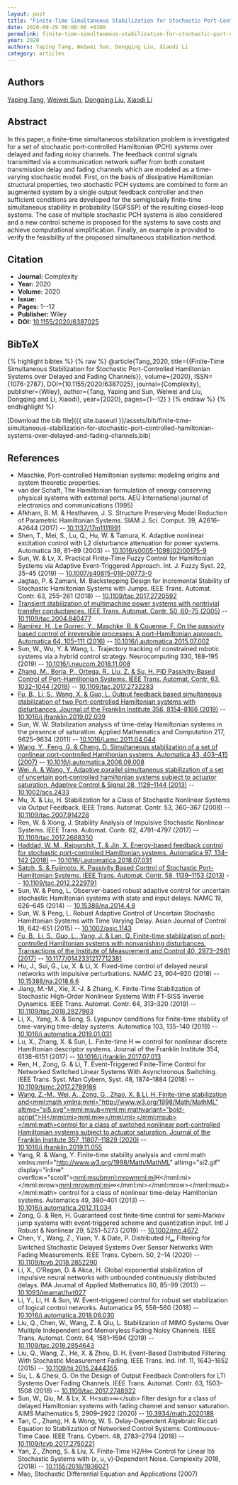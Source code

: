 ```yaml
---
layout: post
title: "Finite-Time Simultaneous Stabilization for Stochastic Port-Controlled Hamiltonian Systems over Delayed and Fading Channels"
date: 2020-09-29 00:00:00 +0100
permalink: finite-time-simultaneous-stabilization-for-stochastic-port-controlled-hamiltonian-systems-over-delayed-and-fading-channels
year: 2020
authors: Yaping Tang, Weiwei Sun, Dongqing Liu, Xiaodi Li
category: articles
---
```

 
## Authors
[Yaping Tang](authors/yaping-tang), [Weiwei Sun](authors/weiwei-sun), [Dongqing Liu](authors/dongqing-liu), [Xiaodi Li](authors/xiaodi-li)
 
## Abstract
<p>In this paper, a finite-time simultaneous stabilization problem is investigated for a set of stochastic port-controlled Hamiltonian (PCH) systems over delayed and fading noisy channels. The feedback control signals transmitted via a communication network suffer from both constant transmission delay and fading channels which are modeled as a time-varying stochastic model. First, on the basis of dissipative Hamiltonian structural properties, two stochastic PCH systems are combined to form an augmented system by a single output feedback controller and then sufficient conditions are developed for the semiglobally finite-time simultaneous stability in probability (SGFSSP) of the resulting closed-loop systems. The case of multiple stochastic PCH systems is also considered and a new control scheme is proposed for the systems to save costs and achieve computational simplification. Finally, an example is provided to verify the feasibility of the proposed simultaneous stabilization method.</p>
 
## Citation
- **Journal:** Complexity
- **Year:** 2020
- **Volume:** 2020
- **Issue:** 
- **Pages:** 1--12
- **Publisher:** Wiley
- **DOI:** [10.1155/2020/6387025](https://doi.org/10.1155/2020/6387025)
 
## BibTeX
{% highlight bibtex %}
{% raw %}
@article{Tang_2020,
  title={{Finite-Time Simultaneous Stabilization for Stochastic Port-Controlled Hamiltonian Systems over Delayed and Fading Channels}},
  volume={2020},
  ISSN={1076-2787},
  DOI={10.1155/2020/6387025},
  journal={Complexity},
  publisher={Wiley},
  author={Tang, Yaping and Sun, Weiwei and Liu, Dongqing and Li, Xiaodi},
  year={2020},
  pages={1--12}
}
{% endraw %}
{% endhighlight %}
 
[Download the bib file]({{ site.baseurl }}/assets/bib/finite-time-simultaneous-stabilization-for-stochastic-port-controlled-hamiltonian-systems-over-delayed-and-fading-channels.bib)
 
## References
- Maschke, Port-controlled Hamiltonian systems: modeling origins and system theoretic properties.
- van der Schaft, The Hamiltonian formulation of energy conserving physical systems with external ports. AEÜ International journal of electronics and communications (1995)
- Afkham, B. M. & Hesthaven, J. S. Structure Preserving Model Reduction of Parametric Hamiltonian Systems. SIAM J. Sci. Comput. 39, A2616–A2644 (2017) -- [10.1137/17m1111991](https://doi.org/10.1137/17m1111991)
- Shen, T., Mei, S., Lu, Q., Hu, W. & Tamura, K. Adaptive nonlinear excitation control with L2 disturbance attenuation for power systems. Automatica 39, 81–89 (2003) -- [10.1016/s0005-1098(02)00175-9](https://doi.org/10.1016/s0005-1098(02)00175-9)
- Sun, W. & Lv, X. Practical Finite-Time Fuzzy Control for Hamiltonian Systems via Adaptive Event-Triggered Approach. Int. J. Fuzzy Syst. 22, 35–45 (2019) -- [10.1007/s40815-019-00773-0](https://doi.org/10.1007/s40815-019-00773-0)
- Jagtap, P. & Zamani, M. Backstepping Design for Incremental Stability of Stochastic Hamiltonian Systems with Jumps. IEEE Trans. Automat. Contr. 63, 255–261 (2018) -- [10.1109/tac.2017.2720592](https://doi.org/10.1109/tac.2017.2720592)
- [Transient stabilization of multimachine power systems with nontrivial transfer conductances. IEEE Trans. Automat. Contr. 50, 60–75 (2005)](transient-stabilization-of-multimachine-power-systems-with-nontrivial-transfer-conductances) -- [10.1109/tac.2004.840477](https://doi.org/10.1109/tac.2004.840477)
- [Ramírez, H., Le Gorrec, Y., Maschke, B. & Couenne, F. On the passivity based control of irreversible processes: A port-Hamiltonian approach. Automatica 64, 105–111 (2016)](on-the-passivity-based-control-of-irreversible-processes-a-port-hamiltonian-approach) -- [10.1016/j.automatica.2015.07.002](https://doi.org/10.1016/j.automatica.2015.07.002)
- Sun, W., Wu, Y. & Wang, L. Trajectory tracking of constrained robotic systems via a hybrid control strategy. Neurocomputing 330, 188–195 (2019) -- [10.1016/j.neucom.2018.11.008](https://doi.org/10.1016/j.neucom.2018.11.008)
- [Zhang, M., Borja, P., Ortega, R., Liu, Z. & Su, H. PID Passivity-Based Control of Port-Hamiltonian Systems. IEEE Trans. Automat. Contr. 63, 1032–1044 (2018)](pid-passivity-based-control-of-port-hamiltonian-systems) -- [10.1109/tac.2017.2732283](https://doi.org/10.1109/tac.2017.2732283)
- [Fu, B., Li, S., Wang, X. & Guo, L. Output feedback based simultaneous stabilization of two Port-controlled Hamiltonian systems with disturbances. Journal of the Franklin Institute 356, 8154–8166 (2019)](output-feedback-based-simultaneous-stabilization-of-two-port-controlled-hamiltonian-systems-with-disturbances) -- [10.1016/j.jfranklin.2019.02.039](https://doi.org/10.1016/j.jfranklin.2019.02.039)
- Sun, W. W. Stabilization analysis of time-delay Hamiltonian systems in the presence of saturation. Applied Mathematics and Computation 217, 9625–9634 (2011) -- [10.1016/j.amc.2011.04.044](https://doi.org/10.1016/j.amc.2011.04.044)
- [Wang, Y., Feng, G. & Cheng, D. Simultaneous stabilization of a set of nonlinear port-controlled Hamiltonian systems. Automatica 43, 403–415 (2007)](simultaneous-stabilization-of-a-set-of-nonlinear-port-controlled-hamiltonian-systems) -- [10.1016/j.automatica.2006.09.008](https://doi.org/10.1016/j.automatica.2006.09.008)
- [Wei, A. & Wang, Y. Adaptive parallel simultaneous stabilization of a set of uncertain port‐controlled hamiltonian systems subject to actuator saturation. Adaptive Control &amp; Signal 28, 1128–1144 (2013)](adaptive-parallel-simultaneous-stabilization-of-a-set-of-uncertain-port-controlled-hamiltonian-systems-subject-to-actuator-saturation) -- [10.1002/acs.2433](https://doi.org/10.1002/acs.2433)
- Mu, X. & Liu, H. Stabilization for a Class of Stochastic Nonlinear Systems via Output Feedback. IEEE Trans. Automat. Contr. 53, 360–367 (2008) -- [10.1109/tac.2007.914228](https://doi.org/10.1109/tac.2007.914228)
- Ren, W. & Xiong, J. Stability Analysis of Impulsive Stochastic Nonlinear Systems. IEEE Trans. Automat. Contr. 62, 4791–4797 (2017) -- [10.1109/tac.2017.2688350](https://doi.org/10.1109/tac.2017.2688350)
- [Haddad, W. M., Rajpurohit, T. & Jin, X. Energy-based feedback control for stochastic port-controlled Hamiltonian systems. Automatica 97, 134–142 (2018)](energy-based-feedback-control-for-stochastic-port-controlled-hamiltonian-systems) -- [10.1016/j.automatica.2018.07.031](https://doi.org/10.1016/j.automatica.2018.07.031)
- [Satoh, S. & Fujimoto, K. Passivity Based Control of Stochastic Port-Hamiltonian Systems. IEEE Trans. Automat. Contr. 58, 1139–1153 (2013)](passivity-based-control-of-stochastic-port-hamiltonian-systems) -- [10.1109/tac.2012.2229791](https://doi.org/10.1109/tac.2012.2229791)
- Sun, W. & Peng, L. Observer-based robust adaptive control for uncertain stochastic Hamiltonian systems with state and input delays. NAMC 19, 626–645 (2014) -- [10.15388/na.2014.4.8](https://doi.org/10.15388/na.2014.4.8)
- Sun, W. & Peng, L. Robust Adaptive Control of Uncertain Stochastic Hamiltonian Systems with Time Varying Delay. Asian Journal of Control 18, 642–651 (2015) -- [10.1002/asjc.1143](https://doi.org/10.1002/asjc.1143)
- [Fu, B., Li, S., Guo, L., Yang, J. & Lan, Q. Finite-time stabilization of port-controlled Hamiltonian systems with nonvanishing disturbances. Transactions of the Institute of Measurement and Control 40, 2973–2981 (2017)](finite-time-stabilization-of-port-controlled-hamiltonian-systems-with-nonvanishing-disturbances) -- [10.1177/0142331217712381](https://doi.org/10.1177/0142331217712381)
- Hu, J., Sui, G., Lu, X. & Li, X. Fixed-time control of delayed neural networks with impulsive perturbations. NAMC 23, 904–920 (2018) -- [10.15388/na.2018.6.6](https://doi.org/10.15388/na.2018.6.6)
- Jiang, M.-M., Xie, X.-J. & Zhang, K. Finite-Time Stabilization of Stochastic High-Order Nonlinear Systems With FT-SISS Inverse Dynamics. IEEE Trans. Automat. Contr. 64, 313–320 (2019) -- [10.1109/tac.2018.2827993](https://doi.org/10.1109/tac.2018.2827993)
- Li, X., Yang, X. & Song, S. Lyapunov conditions for finite-time stability of time-varying time-delay systems. Automatica 103, 135–140 (2019) -- [10.1016/j.automatica.2019.01.031](https://doi.org/10.1016/j.automatica.2019.01.031)
- Lu, X., Zhang, X. & Sun, L. Finite-time H ∞ control for nonlinear discrete Hamiltonian descriptor systems. Journal of the Franklin Institute 354, 6138–6151 (2017) -- [10.1016/j.jfranklin.2017.07.013](https://doi.org/10.1016/j.jfranklin.2017.07.013)
- Ren, H., Zong, G. & Li, T. Event-Triggered Finite-Time Control for Networked Switched Linear Systems With Asynchronous Switching. IEEE Trans. Syst. Man Cybern, Syst. 48, 1874–1884 (2018) -- [10.1109/tsmc.2017.2789186](https://doi.org/10.1109/tsmc.2017.2789186)
- [Wang, Z.-M., Wei, A., Zong, G., Zhao, X. & Li, H. Finite-time stabilization and<mml:math xmlns:mml="http://www.w3.org/1998/Math/MathML" altimg="si5.svg"><mml:msub><mml:mi mathvariant="bold-script">H</mml:mi><mml:mi>∞</mml:mi></mml:msub></mml:math>control for a class of switched nonlinear port-controlled Hamiltonian systems subject to actuator saturation. Journal of the Franklin Institute 357, 11807–11829 (2020)](finite-time-stabilization-andh-control-for-a-class-of-switched-nonlinear-port-controlled-hamiltonian-systems-subject-to-actuator-saturation) -- [10.1016/j.jfranklin.2019.11.055](https://doi.org/10.1016/j.jfranklin.2019.11.055)
- Yang, R. & Wang, Y. Finite-time stability analysis and <mml:math xmlns:mml="http://www.w3.org/1998/Math/MathML" altimg="si2.gif" display="inline" overflow="scroll"><mml:msub><mml:mrow><mml:mi>H</mml:mi></mml:mrow><mml:mrow><mml:mi>∞</mml:mi></mml:mrow></mml:msub></mml:math> control for a class of nonlinear time-delay Hamiltonian systems. Automatica 49, 390–401 (2013) -- [10.1016/j.automatica.2012.11.034](https://doi.org/10.1016/j.automatica.2012.11.034)
- Zong, G. & Ren, H. Guaranteed cost finite‐time control for semi‐Markov jump systems with event‐triggered scheme and quantization input. Intl J Robust &amp; Nonlinear 29, 5251–5273 (2019) -- [10.1002/rnc.4672](https://doi.org/10.1002/rnc.4672)
- Chen, Y., Wang, Z., Yuan, Y. & Date, P. Distributed $H_\infty$  Filtering for Switched Stochastic Delayed Systems Over Sensor Networks With Fading Measurements. IEEE Trans. Cybern. 50, 2–14 (2020) -- [10.1109/tcyb.2018.2852290](https://doi.org/10.1109/tcyb.2018.2852290)
- Li, X., O’Regan, D. & Akca, H. Global exponential stabilization of impulsive neural networks with unbounded continuously distributed delays. IMA Journal of Applied Mathematics 80, 85–99 (2013) -- [10.1093/imamat/hxt027](https://doi.org/10.1093/imamat/hxt027)
- Li, Y., Li, H. & Sun, W. Event-triggered control for robust set stabilization of logical control networks. Automatica 95, 556–560 (2018) -- [10.1016/j.automatica.2018.06.030](https://doi.org/10.1016/j.automatica.2018.06.030)
- Liu, Q., Chen, W., Wang, Z. & Qiu, L. Stabilization of MIMO Systems Over Multiple Independent and Memoryless Fading Noisy Channels. IEEE Trans. Automat. Contr. 64, 1581–1594 (2019) -- [10.1109/tac.2018.2854643](https://doi.org/10.1109/tac.2018.2854643)
- Liu, Q., Wang, Z., He, X. & Zhou, D. H. Event-Based Distributed Filtering With Stochastic Measurement Fading. IEEE Trans. Ind. Inf. 11, 1643–1652 (2015) -- [10.1109/tii.2015.2444355](https://doi.org/10.1109/tii.2015.2444355)
- Su, L. & Chesi, G. On the Design of Output Feedback Controllers for LTI Systems Over Fading Channels. IEEE Trans. Automat. Contr. 63, 1503–1508 (2018) -- [10.1109/tac.2017.2748922](https://doi.org/10.1109/tac.2017.2748922)
- Sun, W., Qiu, M. & Lv, X. H&lt;sub&gt;∞&lt;/sub&gt; filter design for a class of delayed Hamiltonian systems with fading channel and sensor saturation. AIMS Mathematics 5, 2909–2922 (2020) -- [10.3934/math.2020188](https://doi.org/10.3934/math.2020188)
- Tan, C., Zhang, H. & Wong, W. S. Delay-Dependent Algebraic Riccati Equation to Stabilization of Networked Control Systems: Continuous-Time Case. IEEE Trans. Cybern. 48, 2783–2794 (2018) -- [10.1109/tcyb.2017.2750221](https://doi.org/10.1109/tcyb.2017.2750221)
- Yan, Z., Zhong, S. & Liu, X. Finite‐Time H2/H∞ Control for Linear Itô Stochastic Systems with (x, u, v)‐Dependent Noise. Complexity 2018, (2018) -- [10.1155/2018/1936021](https://doi.org/10.1155/2018/1936021)
- Mao, Stochastic Differential Equation and Applications (2007)

